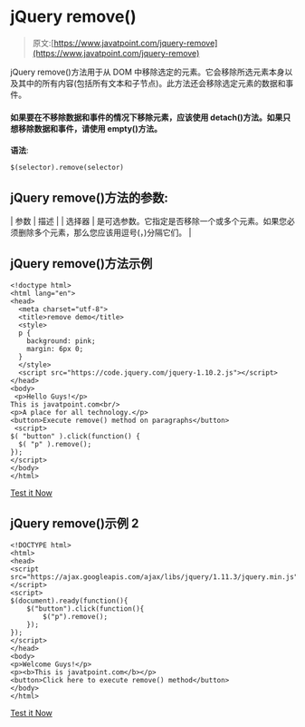 # jQuery remove()

> 原文:[https://www.javatpoint.com/jquery-remove](https://www.javatpoint.com/jquery-remove)

jQuery remove()方法用于从 DOM 中移除选定的元素。它会移除所选元素本身以及其中的所有内容(包括所有文本和子节点)。此方法还会移除选定元素的数据和事件。

#### 如果要在不移除数据和事件的情况下移除元素，应该使用 detach()方法。如果只想移除数据和事件，请使用 empty()方法。

**语法**:

```
$(selector).remove(selector)

```

## jQuery remove()方法的参数:

| 参数 | 描述 |
| 选择器 | 是可选参数。它指定是否移除一个或多个元素。如果您必须删除多个元素，那么您应该用逗号(，)分隔它们。 |

## jQuery remove()方法示例

```
<!doctype html>
<html lang="en">
<head>
  <meta charset="utf-8">
  <title>remove demo</title>
  <style>
  p {
    background: pink;
    margin: 6px 0;
  }
  </style>
  <script src="https://code.jquery.com/jquery-1.10.2.js"></script>
</head>
<body>
 <p>Hello Guys!</p>
This is javatpoint.com<br/>
<p>A place for all technology.</p>
<button>Execute remove() method on paragraphs</button>
 <script>
$( "button" ).click(function() {
  $( "p" ).remove();
});
</script>
</body>
</html>

```

[Test it Now](https://www.javatpoint.com/oprweb/test.jsp?filename=jqueryremove1)

## jQuery remove()示例 2

```
<!DOCTYPE html>
<html>
<head>
<script src="https://ajax.googleapis.com/ajax/libs/jquery/1.11.3/jquery.min.js"></script>
<script>
$(document).ready(function(){
    $("button").click(function(){
        $("p").remove();
    });
});
</script>
</head>
<body>
<p>Welcome Guys!</p>
<p><b>This is javatpoint.com</b></p>
<button>Click here to execute remove() method</button>
</body>
</html>

```

[Test it Now](https://www.javatpoint.com/oprweb/test.jsp?filename=jqueryremove2)